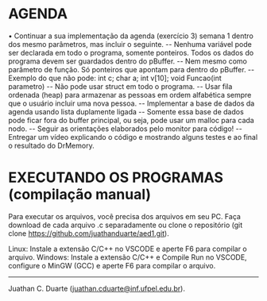 # AGENDA

• Continuar a sua implementação da agenda (exercício 3) semana 1 dentro dos mesmo parâmetros, mas incluir o seguinte.
    -- Nenhuma variável pode ser declarada em todo o programa, somente ponteiros. Todos os dados do programa devem ser guardados dentro do pBuffer.
    -- Nem mesmo como parâmetro de função. Só ponteiros que apontam para dentro do pBuffer.
    -- Exemplo do que não pode: int c; char a; int v[10];  void Funcao(int parametro)
    -- Não pode usar struct em todo o programa.
    -- Usar fila ordenada (heap) para armazenar as pessoas em ordem alfabética sempre que o usuário incluir uma nova pessoa.
    -- Implementar a base de dados da agenda usando lista duplamente ligada
    -- Somente essa base de dados pode ficar fora do buffer principal, ou seja, pode usar um malloc para cada nodo.
    -- Seguir as orientações elaborados pelo monitor para código!
    -- Entregar um vídeo explicando o código e mostrando alguns testes e ao final o resultado do DrMemory.

# EXECUTANDO OS PROGRAMAS (compilação manual)

Para executar os arquivos, você precisa dos arquivos em seu PC.
Faça download de cada arquivo .c separadamente ou clone o repositório (git clone https://github.com/juathanduarte/aed1.git).

Linux: Instale a extensão C/C++ no VSCODE e aperte F6 para compilar o arquivo.
Windows: Instale a extensão C/C++ e Compile Run no VSCODE, configure o MinGW (GCC) e aperte F6 para compilar o arquivo.

___________________________________

Juathan C. Duarte (juathan.cduarte@inf.ufpel.edu.br).